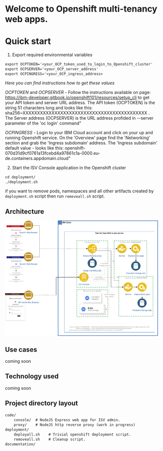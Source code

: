 # Welcome to Openshift multi-tenancy web apps.

# Quick start
1) Export required environmental variables
```
export OCPTOKEN='<your_OCP_token_used_to_login_to_Openshift_cluster'
export OCPSERVER='<your_OCP_server_address'
export OCPINGRESS='<your_OCP_ingress_address>
``` 
*Here you can find instructions how to get these values*

*OCPTOKEN* and *OCPSERVER* - Follow the instructions available on page: https://ibm-developer.gitbook.io/openshift101/resources/setup_cli to get your API token and serwer URL address. The API token (OCPTOKEN) is the string 51 characters long and looks like this: sha256~XXXXXXXXXXXXXXXXXXXXXXXXXXXXXXXXXXXXXXXXXXX . The Server address (OCPSERVER) is the URL address profided in --server parameter of the 'oc login' command"

*OCPINGRESS* - Login to your IBM Cloud account and click on your up and running Openshift service. On the 'Overview' page find the 'Networking' section and grab the 'Ingress subdomain' address. The 'Ingress subdomain' default value - looks like this: openshift-070d31d9cf0761a13fcebd4a97861c1a-0000.eu-de.containers.appdomain.cloud"

2) Start the ISV Console application in the Openshift cluster
```
cd deployment/
./deployment.sh
```

if you want to remove pods, namespaces and all other artifacts created by `deployment.sh` script then run `removeall.sh` script.

## Architecture
![Architecture diagram](artefacts/arch.png)

## Use cases
coming soon

## Technology used
coming soon

## Project directory layout

    code/
        console/  # NodeJS Express web app for ISV admin.
        proxy/    # NodeJS http reverse proxy (work in progress)
    deployment/
        deployall.sh    # Trivial openshift deployment script.
        removeall.sh    # Cleanup script.
    documentation/      

